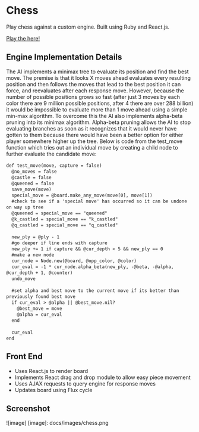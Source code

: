 # Chess

Play chess against a custom engine. Built using Ruby and React.js.

[Play the here!][live]

[live]: http://agchess.herokuapp.com

## Engine Implementation Details

The AI implements a minimax tree to evaluate its position and find the best move. The premise is that it looks X moves ahead evaluates every resulting position and then follows the moves that lead to the best position it can force, and reevaluates after each response move.  However, because the number of possible positions grows so fast (after just 3 moves by each color there are 9 million possible positions, after 4 there are over 288 billion) it would be impossible to evaluate more than 1 move ahead using a simple min-max algorithm. To overcome this the AI also implements alpha-beta pruning into its minimax algorithm. Alpha-beta pruning allows the AI to stop evaluating branches as soon as it recognizes that it would never have gotten to them because there would have been a better option for either player somewhere higher up the tree. Below is code from the test_move function which tries out an individual move by creating a child node to further evaluate the candidate move:

```
def test_move(move, capture = false)
  @no_moves = false
  @castle = false
  @queened = false
  save_move(move)
  special_move = @board.make_any_move(move[0], move[1])
  #check to see if a 'special move' has occurred so it can be undone on way up tree
  @queened = special_move == "queened"
  @k_castled = special_move == "k_castled"
  @q_castled = special_move == "q_castled"

  new_ply = @ply - 1
  #go deeper if line ends with capture
  new_ply += 1 if capture && @cur_depth < 5 && new_ply == 0
  #make a new node
  cur_node = Node.new(@board, @opp_color, @color)
  cur_eval = -1 * cur_node.alpha_beta(new_ply, -@beta, -@alpha, @cur_depth + 1, @counter)
  undo_move

  #set alpha and best move to the current move if its better than previously found best move
  if cur_eval > @alpha || @best_move.nil?
    @best_move = move
    @alpha = cur_eval
  end

  cur_eval
end
```

## Front End

- Uses React.js to render board
- Implements React drag and drop module to allow easy piece movement
- Uses AJAX requests to query engine for response moves
- Updates board using Flux cycle

## Screenshot

![image]
[image]: docs/images/chess.png
